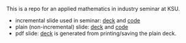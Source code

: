 
This is a repo for an applied mathematics in industry seminar at KSU.

- incremental slide used in seminar: [deck](things-I-wish-I-had-learnined-in-school.html) and [code](things-I-wish-I-had-learned-in-school.Rmd)
- plain (non-incremental) slide: [deck](things-I-wish-I-had-learnined-in-school-plain.html) and [code](things-I-wish-I-had-learned-in-school-plain.html)
- pdf slide: [deck](things-I-wish-I-had-learned-in-school-plain.pdf) is generated from printing/saving the plain deck. 
